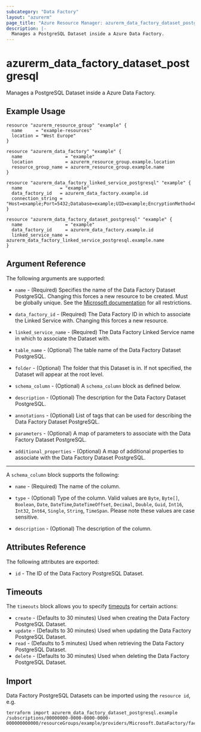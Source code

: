 ```yaml
---
subcategory: "Data Factory"
layout: "azurerm"
page_title: "Azure Resource Manager: azurerm_data_factory_dataset_postgresql"
description: |-
  Manages a PostgreSQL Dataset inside a Azure Data Factory.
---
```


# azurerm_data_factory_dataset_postgresql

Manages a PostgreSQL Dataset inside a Azure Data Factory.

## Example Usage

```hcl
resource "azurerm_resource_group" "example" {
  name     = "example-resources"
  location = "West Europe"
}

resource "azurerm_data_factory" "example" {
  name                = "example"
  location            = azurerm_resource_group.example.location
  resource_group_name = azurerm_resource_group.example.name
}

resource "azurerm_data_factory_linked_service_postgresql" "example" {
  name              = "example"
  data_factory_id   = azurerm_data_factory.example.id
  connection_string = "Host=example;Port=5432;Database=example;UID=example;EncryptionMethod=0;Password=example"
}

resource "azurerm_data_factory_dataset_postgresql" "example" {
  name                = "example"
  data_factory_id     = azurerm_data_factory.example.id
  linked_service_name = azurerm_data_factory_linked_service_postgresql.example.name
}
```

## Argument Reference

The following arguments are supported:

* `name` - (Required) Specifies the name of the Data Factory Dataset PostgreSQL. Changing this forces a new resource to be created. Must be globally unique. See the [Microsoft documentation](https://docs.microsoft.com/en-us/azure/data-factory/naming-rules) for all restrictions.

* `data_factory_id` - (Required) The Data Factory ID in which to associate the Linked Service with. Changing this forces a new resource.

* `linked_service_name` - (Required) The Data Factory Linked Service name in which to associate the Dataset with.

* `table_name` - (Optional) The table name of the Data Factory Dataset PostgreSQL.

* `folder` - (Optional) The folder that this Dataset is in. If not specified, the Dataset will appear at the root level.

* `schema_column` - (Optional) A `schema_column` block as defined below.

* `description` - (Optional) The description for the Data Factory Dataset PostgreSQL.

* `annotations` - (Optional) List of tags that can be used for describing the Data Factory Dataset PostgreSQL.

* `parameters` - (Optional) A map of parameters to associate with the Data Factory Dataset PostgreSQL.

* `additional_properties` - (Optional) A map of additional properties to associate with the Data Factory Dataset PostgreSQL.

---

A `schema_column` block supports the following:

* `name` - (Required) The name of the column.

* `type` - (Optional) Type of the column. Valid values are `Byte`, `Byte[]`, `Boolean`, `Date`, `DateTime`,`DateTimeOffset`, `Decimal`, `Double`, `Guid`, `Int16`, `Int32`, `Int64`, `Single`, `String`, `TimeSpan`. Please note these values are case sensitive.

* `description` - (Optional) The description of the column.

## Attributes Reference

The following attributes are exported:

* `id` - The ID of the Data Factory PostgreSQL Dataset.

## Timeouts

The `timeouts` block allows you to specify [timeouts](https://www.terraform.io/docs/configuration/resources.html#timeouts) for certain actions:

* `create` - (Defaults to 30 minutes) Used when creating the Data Factory PostgreSQL Dataset.
* `update` - (Defaults to 30 minutes) Used when updating the Data Factory PostgreSQL Dataset.
* `read` - (Defaults to 5 minutes) Used when retrieving the Data Factory PostgreSQL Dataset.
* `delete` - (Defaults to 30 minutes) Used when deleting the Data Factory PostgreSQL Dataset.

## Import

Data Factory PostgreSQL Datasets can be imported using the `resource id`, e.g.

```shell
terraform import azurerm_data_factory_dataset_postgresql.example /subscriptions/00000000-0000-0000-0000-000000000000/resourceGroups/example/providers/Microsoft.DataFactory/factories/example/datasets/example
```
